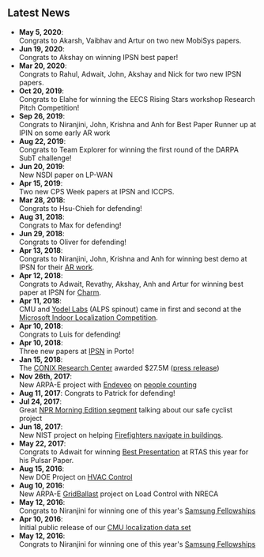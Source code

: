 ## Latest News
*  **May 5, 2020**: <br/> Congrats to Akarsh, Vaibhav and Artur on two new MobiSys papers. 
*  **Jun 19, 2020**: <br/> Congrats to Akshay on winning IPSN best paper! 
*  **Mar 20, 2020**: <br/> Congrats to Rahul, Adwait, John, Akshay and Nick for two new IPSN papers. 
*  **Oct 20, 2019**: <br/> Congrats to Elahe for winning the EECS Rising Stars workshop Research Pitch Competition! 
*  **Sep 26, 2019**: <br/> Congrats to Niranjini, John, Krishna and Anh for Best Paper Runner up at IPIN on some early AR work 
*  **Aug 22, 2019**: <br/> Congrats to Team Explorer for winning the first round of the DARPA SubT challenge!  
*  **Jun 20, 2019**: <br/> New NSDI paper on LP-WAN 
*  **Apr 15, 2019**: <br/> Two new CPS Week papers at IPSN and ICCPS.
*  **Mar 28, 2018**: <br/> Congrats to  Hsu-Chieh for defending!
*  **Aug 31, 2018**: <br/> Congrats to Max for defending!
*  **Jun 29, 2018**: <br/> Congrats to Oliver for defending!
*  **Apr 13, 2018**: <br/> Congrats to Niranjini, John, Krishna and Anh for winning best demo at IPSN for their [AR work](http://users.ece.cmu.edu/~agr/resources/publications/IPSN_2018_Demo_Abstract__AR_Cloud.pdf).
*  **Apr 12, 2018**: <br/> Congrats to Adwait, Revathy, Akshay, Anh and Artur for winning best paper at IPSN for [Charm](http://users.ece.cmu.edu/~agr/resources/publications/OpenChirp_IPSN_18.pdf).
*  **Apr 11, 2018**: <br/>CMU and [Yodel Labs](https://www.yodellabs.com/) (ALPS spinout) came in first and second at the [Microsoft Indoor Localization Competition](https://www.microsoft.com/en-us/research/event/microsoft-indoor-localization-competition-ipsn-2018/).
*  **Apr 10, 2018**: <br/> Congrats to Luis for defending!
*  **Apr 10, 2018**: <br/>Three new papers at [IPSN](https://ipsn.acm.org/2018/program.html?v=1) in Porto!
*  **Jan 15, 2018**: <br/>The [CONIX Research Center](https://www.conix.io/) awarded $27.5M ([press release](https://www.cmu.edu/news/stories/archives/2018/january/conix-research-center.html))
*   **Nov 26th, 2017**: <br/>New ARPA-E project with [Endeveo](http://www.endeveo.com/) on [people counting](https://arpa-e.energy.gov/sites/default/files/documents/files/SENSOR_Project_Descriptions_Final.pdf)
*   **Aug 11, 2017**: Congrats to Patrick for defending!
*   **Jul 24, 2017**: <br/>Great [NPR Morning Edition segment](http://www.npr.org/sections/alltechconsidered/2017/07/24/537746346/bikes-may-have-to-talk-to-self-driving-cars-for-safetys-sake) talking about our safe cyclist project
*   **Jun 18, 2017**: <br/>New NIST project on helping [Firefighters navigate in buildings](https://www.nist.gov/news-events/news/2017/06/nist-awards-385-million-accelerate-public-safety-communications).
*   **May 22, 2017**: <br/>Congrats to Adwait for winning [Best Presentation](https://www.ece.cmu.edu/news/story/2017/05/student-wins-best-presentation-at-cps-week.html) at RTAS this year for his Pulsar Paper.
*   **Aug 15, 2016**: <br/>New DOE Project on [HVAC Control](http://www.ece.cmu.edu/news/story/2016/08/the-vents-in-your-office-arent-just-pumping-out-air.html)
*   **Aug 10, 2016**: <br/>New ARPA-E [GridBallast](http://www.nreca.coop/doe-selects-nreca-to-optimize-distributed-energy-resources/) project on Load Control with NRECA
*   **May 12, 2016**: <br/>Congrats to Niranjini for winning one of this year's [Samsung Fellowships](https://news.samsung.com/global/samsung-phd-fellowship-program-recognizes-best-and-brightest-student-innovators)
*   **Apr 10, 2016**: <br/>Initial public release of our [CMU localization data set](http://wise.ece.cmu.edu/redmine/projects/loc-data/wiki)
*   **May 12, 2016**: <br/> Congrats to Niranjini for winning one of this year's [Samsung Fellowships](https://news.samsung.com/global/samsung-phd-fellowship-program-recognizes-best-and-brightest-student-innovators)

